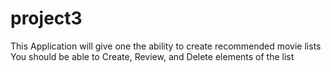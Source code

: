 # project3
This Application will give one the ability to create recommended movie lists
You should be able to Create, Review, and Delete elements of the list
